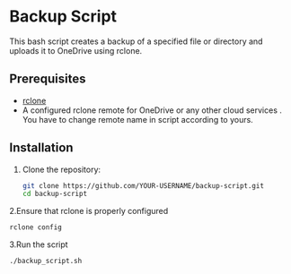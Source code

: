 # Backup Script

This bash script creates a backup of a specified file or directory and uploads it to OneDrive using rclone.

## Prerequisites

- [rclone](https://rclone.org/)
- A configured rclone remote for OneDrive or any other cloud services . You have to change remote name in script according to yours.

## Installation

1. Clone the repository:
   ```bash
   git clone https://github.com/YOUR-USERNAME/backup-script.git
   cd backup-script
2.Ensure that rclone is properly configured 
  ```bash
  rclone config
```
3.Run the script
  ```bash
./backup_script.sh

  
